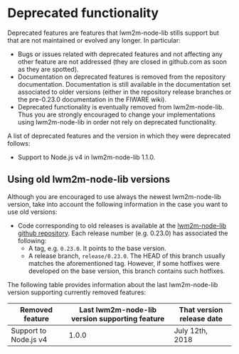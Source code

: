 # Deprecated functionality

Deprecated features are features that lwm2m-node-lib stills support but that are
not maintained or evolved any longer. In particular:

-   Bugs or issues related with deprecated features and not affecting
    any other feature are not addressed (they are closed in github.com
    as soon as they are spotted).
-   Documentation on deprecated features is removed from the repository documentation.
    Documentation is still available in the documentation set associated to older versions
    (either in the repository release branches or the pre-0.23.0 documentation in the FIWARE wiki).
-   Deprecated functionality is eventually removed from lwm2m-node-lib. Thus you
    are strongly encouraged to change your implementations using lwm2m-node-lib
    in order not rely on deprecated functionality.

A list of deprecated features and the version in which they were deprecated follows:

* Support to Node.js v4 in lwm2m-node-lib 1.1.0.

## Using old lwm2m-node-lib versions

Although you are encouraged to use always the newest lwm2m-node-lib version, take into account the following
information in the case you want to use old versions:

* Code corresponding to old releases is
  available at the [lwm2m-node-lib github repository](https://github.com/telefonicaid/lwm2m-node-lib). Each release number
  (e.g. 0.23.0) has associated the following:
	* A tag, e.g. `0.23.0`. It points to the base version.
	* A release branch, `release/0.23.0`. The HEAD of this branch usually matches the aforementioned tag. However, if some
    hotfixes were developed on the base version, this branch contains such hotfixes.

The following table provides information about the last lwm2m-node-lib version supporting currently removed features:

| **Removed feature**                                                        | **Last lwm2m-node-lib version supporting feature** | **That version release date**   |
|----------------------------------------------------------------------------|-------------------------------------------|---------------------------------|
| Support to Node.js v4                                                      | 1.0.0                                     | July 12th, 2018                  |